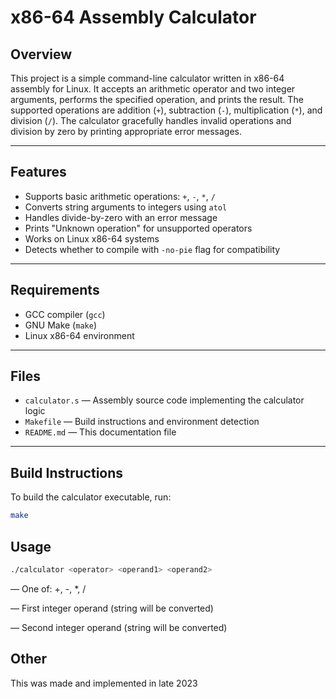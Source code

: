 # x86-64 Assembly Calculator

## Overview

This project is a simple command-line calculator written in x86-64 assembly for Linux. It accepts an arithmetic operator and two integer arguments, performs the specified operation, and prints the result. The supported operations are addition (`+`), subtraction (`-`), multiplication (`*`), and division (`/`). The calculator gracefully handles invalid operations and division by zero by printing appropriate error messages.

---

## Features

- Supports basic arithmetic operations: `+`, `-`, `*`, `/`
- Converts string arguments to integers using `atol`
- Handles divide-by-zero with an error message
- Prints "Unknown operation" for unsupported operators
- Works on Linux x86-64 systems
- Detects whether to compile with `-no-pie` flag for compatibility

---

## Requirements

- GCC compiler (`gcc`)
- GNU Make (`make`)
- Linux x86-64 environment

---

## Files

- `calculator.s` — Assembly source code implementing the calculator logic
- `Makefile` — Build instructions and environment detection
- `README.md` — This documentation file

---

## Build Instructions

To build the calculator executable, run:

```bash
make
```

## Usage
```bash
./calculator <operator> <operand1> <operand2>
```
<operator> — One of: +, -, *, /

<operand1> — First integer operand (string will be converted)

<operand2> — Second integer operand (string will be converted)

## Other
This was made and implemented in late 2023